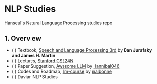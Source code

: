 # NLP Studies
Hanseul's Natural Language Processing studies repo
## 1. Overview
* ( ) Textbook, [Speech and Language Processing 3rd](https://web.stanford.edu/~jurafsky/slp3/) by **Dan Jurafsky and James H. Martin**
* ( ) Lectures, [Stanford CS224N](https://youtube.com/watch?v=rmVRLeJRkl4&list=PLoROMvodv4rMFqRtEuo6SGjY4XbRIVRd4)
* ( ) Paper Suggestion, [Awesome LLM](https://github.com/Hannibal046/Awesome-LLM) by [Hannibal046](https://github.com/Hannibal046/)
* ( ) Codes and Roadmap, [llm-course](https://github.com/mlabonne/llm-course) by [malbonne](https://github.com/mlabonne/)
* ( ) Davian NLP Studies 
